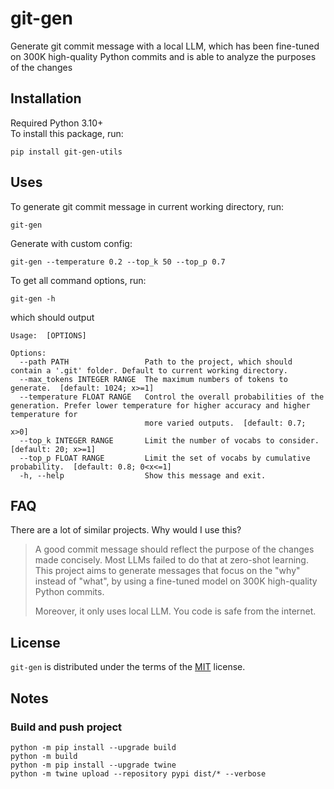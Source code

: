 # git-gen

<!-- [![PyPI - Version](https://img.shields.io/pypi/v/git-gen.svg)](https://pypi.org/project/git-gen)
[![PyPI - Python Version](https://img.shields.io/pypi/pyversions/git-gen.svg)](https://pypi.org/project/git-gen) -->

Generate git commit message with a local LLM, which has been fine-tuned on 300K high-quality Python commits and is able to analyze the purposes of the changes

## Installation

Required Python 3.10+  
To install this package, run:

```shell
pip install git-gen-utils
```

## Uses

To generate git commit message in current working directory, run:

```shell
git-gen
```

Generate with custom config:

```shell
git-gen --temperature 0.2 --top_k 50 --top_p 0.7
```

To get all command options, run:

```shell
git-gen -h
```

which should output

```plaintext
Usage:  [OPTIONS]

Options:
  --path PATH                 Path to the project, which should contain a '.git' folder. Default to current working directory.
  --max_tokens INTEGER RANGE  The maximum numbers of tokens to generate.  [default: 1024; x>=1]
  --temperature FLOAT RANGE   Control the overall probabilities of the generation. Prefer lower temperature for higher accuracy and higher temperature for
                              more varied outputs.  [default: 0.7; x>0]
  --top_k INTEGER RANGE       Limit the number of vocabs to consider.  [default: 20; x>=1]
  --top_p FLOAT RANGE         Limit the set of vocabs by cumulative probability.  [default: 0.8; 0<x<=1]
  -h, --help                  Show this message and exit.
```

## FAQ

There are a lot of similar projects. Why would I use this?

> A good commit message should reflect the purpose of the changes made concisely. Most LLMs failed to do that at zero-shot learning. This project aims to generate messages that focus on the "why"  instead of "what", by using a fine-tuned model on 300K high-quality Python commits.
>
> Moreover, it only uses local LLM. You code is safe from the internet.

## License

`git-gen` is distributed under the terms of the [MIT](https://spdx.org/licenses/MIT.html) license.

## Notes

### Build and push project

```shell
python -m pip install --upgrade build
python -m build
python -m pip install --upgrade twine
python -m twine upload --repository pypi dist/* --verbose
```
